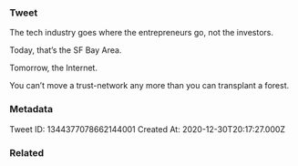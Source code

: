 ### Tweet
The tech industry goes where the entrepreneurs go, not the investors.

Today, that’s the SF Bay Area. 

Tomorrow, the Internet.

You can’t move a trust-network any more than you can transplant a forest.

### Metadata
Tweet ID: 1344377078662144001
Created At: 2020-12-30T20:17:27.000Z

### Related

